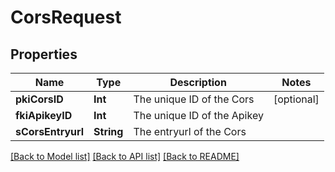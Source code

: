 # CorsRequest

## Properties
Name | Type | Description | Notes
------------ | ------------- | ------------- | -------------
**pkiCorsID** | **Int** | The unique ID of the Cors | [optional] 
**fkiApikeyID** | **Int** | The unique ID of the Apikey | 
**sCorsEntryurl** | **String** | The entryurl of the Cors | 

[[Back to Model list]](../README.md#documentation-for-models) [[Back to API list]](../README.md#documentation-for-api-endpoints) [[Back to README]](../README.md)


